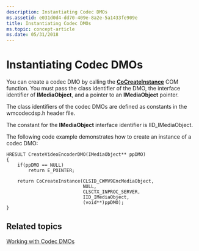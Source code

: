 ```yaml
---
description: Instantiating Codec DMOs
ms.assetid: e031d0d4-dd70-409e-8a2e-5a1433fe909e
title: Instantiating Codec DMOs
ms.topic: concept-article
ms.date: 05/31/2018
---
```


# Instantiating Codec DMOs

You can create a codec DMO by calling the [**CoCreateInstance**](/windows/win32/api/combaseapi/nf-combaseapi-cocreateinstance) COM function. You must pass the class identifier of the DMO, the interface identifier of **IMediaObject**, and a pointer to an **IMediaObject** pointer.

The class identifiers of the codec DMOs are defined as constants in the wmcodecdsp.h header file.

The constant for the **IMediaObject** interface identifier is IID\_IMediaObject.

The following code example demonstrates how to create an instance of a codec DMO:


```
HRESULT CreateVideoEncoderDMO(IMediaObject** ppDMO)
{
    if(ppDMO == NULL)
        return E_POINTER;

    return CoCreateInstance(CLSID_CWMV9EncMediaObject,
                            NULL,
                            CLSCTX_INPROC_SERVER, 
                            IID_IMediaObject, 
                            (void**)ppDMO);
}
```



## Related topics

<dl> <dt>

[Working with Codec DMOs](workingwithcodecdmos.md)
</dt> </dl>

 

 
